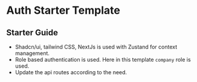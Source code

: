 # Auth Starter Template

## Starter Guide

- Shadcn/ui, tailwind CSS, NextJs is used with Zustand for context management.
- Role based authentication is used. Here in this template `company` role is used.
- Update the api routes according to the need.
